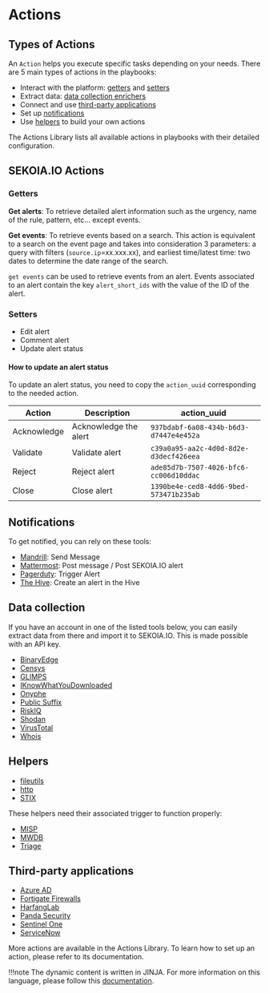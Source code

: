 # Actions

## Types of Actions

An `Action` helps you execute specific tasks depending on your needs. There are 5 main types of actions in the playbooks: 

- Interact with the platform: [getters](#getters) and [setters](#setters)
- Extract data: [data collection enrichers](#data-collection)
- Connect and use [third-party applications](#third-party-applications)
- Set up [notifications](#notifications)
- Use [helpers](#Helpers) to build your own actions

The Actions Library lists all available actions in playbooks with their detailed configuration.

## SEKOIA.IO Actions 

### Getters

**Get alerts**: To retrieve detailed alert information such as the urgency, name of the rule, pattern, etc… except events.

**Get events**: To retrieve events based on a search. This action is equivalent to a search on the event page and takes into consideration 3 parameters: a query with filters (`source.ip`=xx.xxx.xx), and earliest time/latest time: two dates to determine the date range of the search.

`get events` can be used to retrieve events from an alert. Events associated to an alert contain the key `alert_short_ids` with the value of the ID of the alert.

### Setters

- Edit alert
- Comment alert
- Update alert status

#### How to update an alert status

To update an alert status, you need to copy the `action_uuid` corresponding to the needed action.

| Action | Description | action_uuid |
| --- | --- | --- |
| Acknowledge | Acknowledge the alert | `937bdabf-6a08-434b-b6d3-d7447e4e452a` |
| Validate | Validate alert | `c39a0a95-aa2c-4d0d-8d2e-d3decf426eea` |
| Reject | Reject alert | `ade85d7b-7507-4026-bfc6-cc006d10ddac` |
| Close | Close alert | `1390be4e-ced8-4dd6-9bed-573471b235ab` |

## Notifications

To get notified, you can rely on these tools: 

- [Mandrill](_shared_content/automate/library/mandrill.md): Send Message
- [Mattermost](_shared_content/automate/library/mattermost.md): Post message / Post SEKOIA.IO alert
- [Pagerduty](_shared_content/automate/library/pagerduty.md): Trigger Alert
- [The Hive](_shared_content/automate/library/the-hive.md): Create an alert in the Hive

## Data collection

If you have an account in one of the listed tools below, you can easily extract data from there and import it to SEKOIA.IO. This is made possible with an API key. 

- [BinaryEdge](_shared_content/automate/library/binaryedge-s-api.md)
- [Censys](_shared_content/automate/library/censys.md)
- [GLIMPS](_shared_content/automate/library/glimps.md)
- [IKnowWhatYouDownloaded](_shared_content/automate/library/iknowwhatyoudownload.md)
- [Onyphe](_shared_content/automate/library/onyphe.md)
- [Public Suffix](_shared_content/automate/library/public-suffix.md)
- [RiskIQ](_shared_content/automate/library/riskiq.md)
- [Shodan](_shared_content/automate/library/shodan.md)
- [VirusTotal](_shared_content/automate/library/virustotal.md)
- [Whois](_shared_content/automate/library/whois.md)

## Helpers

- [fileutils](_shared_content/automate/library/fileutils.md)
- [http](_shared_content/automate/library/http.md)
- [STIX](_shared_content/automate/library/stix.md)

These helpers need their associated trigger to function properly: 

- [MISP](_shared_content/automate/library/misp.md)
- [MWDB](_shared_content/automate/library/mwdb.md)
- [Triage](_shared_content/automate/library/triage.md)

## Third-party applications

- [Azure AD](_shared_content/automate/library/azure-active-directory.md) 
- [Fortigate Firewalls](_shared_content/automate/library/fortigate-firewalls.md)
- [HarfangLab](_shared_content/automate/library/harfanglab.md)
- [Panda Security](_shared_content/automate/library/panda-security.md)
- [Sentinel One](_shared_content/automate/library/sentinel-one.md)
- [ServiceNow](_shared_content/automate/library/servicenow.md)

More actions are available in the Actions Library. To learn how to set up an action, please refer to its documentation. 

!!!note 
	The dynamic content is written in JINJA. For more information on this language, please follow this [documentation](https://jinja.palletsprojects.com/en/2.10.x/templates/).
